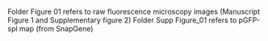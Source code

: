 Folder Figure 01 refers to raw fluorescence microscopy images (Manuscript Figure 1 and Supplementary figure 2)
Folder Supp Figure_01 refers to pGFP-spl map (from SnapGene)
